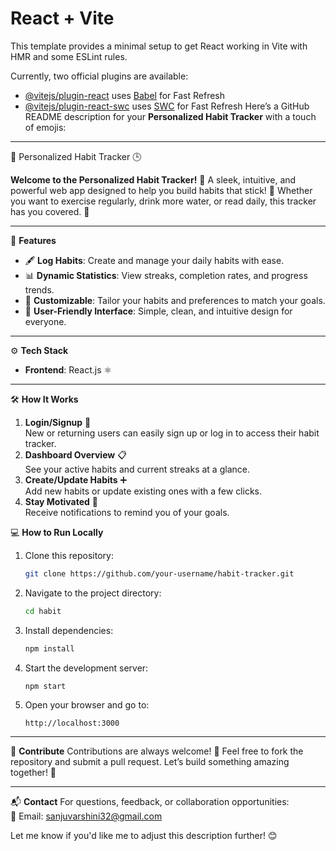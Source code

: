 # React + Vite

This template provides a minimal setup to get React working in Vite with HMR and some ESLint rules.

Currently, two official plugins are available:

- [@vitejs/plugin-react](https://github.com/vitejs/vite-plugin-react/blob/main/packages/plugin-react/README.md) uses [Babel](https://babeljs.io/) for Fast Refresh
- [@vitejs/plugin-react-swc](https://github.com/vitejs/vite-plugin-react-swc) uses [SWC](https://swc.rs/) for Fast Refresh
  Here’s a GitHub README description for your **Personalized Habit Tracker** with a touch of emojis:

---

🌟 Personalized Habit Tracker 🕒

**Welcome to the Personalized Habit Tracker!** 🎯 A sleek, intuitive, and powerful web app designed to help you build habits that stick! 💪 Whether you want to exercise regularly, drink more water, or read daily, this tracker has you covered. 🚀

---

📝 **Features**
- 🖋️ **Log Habits**: Create and manage your daily habits with ease.
- 📊 **Dynamic Statistics**: View streaks, completion rates, and progress trends.
- 🧩 **Customizable**: Tailor your habits and preferences to match your goals.
- 🌈 **User-Friendly Interface**: Simple, clean, and intuitive design for everyone.

---

⚙️ **Tech Stack**
- **Frontend**: React.js ⚛️  

---

 🛠️ **How It Works**
1. **Login/Signup** 🔑  
   New or returning users can easily sign up or log in to access their habit tracker.
2. **Dashboard Overview** 📋  
   See your active habits and current streaks at a glance.  
3. **Create/Update Habits** ➕  
   Add new habits or update existing ones with a few clicks.    
4. **Stay Motivated** 🔔  
   Receive notifications to remind you of your goals.


 💻 **How to Run Locally**
1. Clone this repository:  
   ```bash
   git clone https://github.com/your-username/habit-tracker.git
   ```
2. Navigate to the project directory:  
   ```bash
   cd habit
   ```
3. Install dependencies:  
   ```bash
   npm install
   ```
4. Start the development server:  
   ```bash
   npm start
   ```
5. Open your browser and go to:  
   ```
   http://localhost:3000
   ```

---

 🚀 **Contribute**
Contributions are always welcome! 🤝 Feel free to fork the repository and submit a pull request. Let’s build something amazing together! 🌟  

---

 📬 **Contact**
For questions, feedback, or collaboration opportunities:  
📧 Email: sanjuvarshini32@gmail.com


Let me know if you'd like me to adjust this description further! 😊
